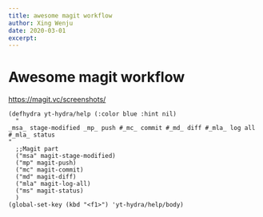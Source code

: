 ```yaml
---
title: awesome magit workflow
author: Xing Wenju
date: 2020-03-01
excerpt: 
---
```

# Awesome magit workflow 

https://magit.vc/screenshots/


```emacs-lisp
(defhydra yt-hydra/help (:color blue :hint nil)
  "
_msa_ stage-modified _mp_ push #_mc_ commit #_md_ diff #_mla_ log all #_mla_ status
"
  ;;Magit part
  ("msa" magit-stage-modified)
  ("mp" magit-push)
  ("mc" magit-commit)
  ("md" magit-diff)
  ("mla" magit-log-all)
  ("ms" magit-status)
  )
(global-set-key (kbd "<f1>") 'yt-hydra/help/body)
```

